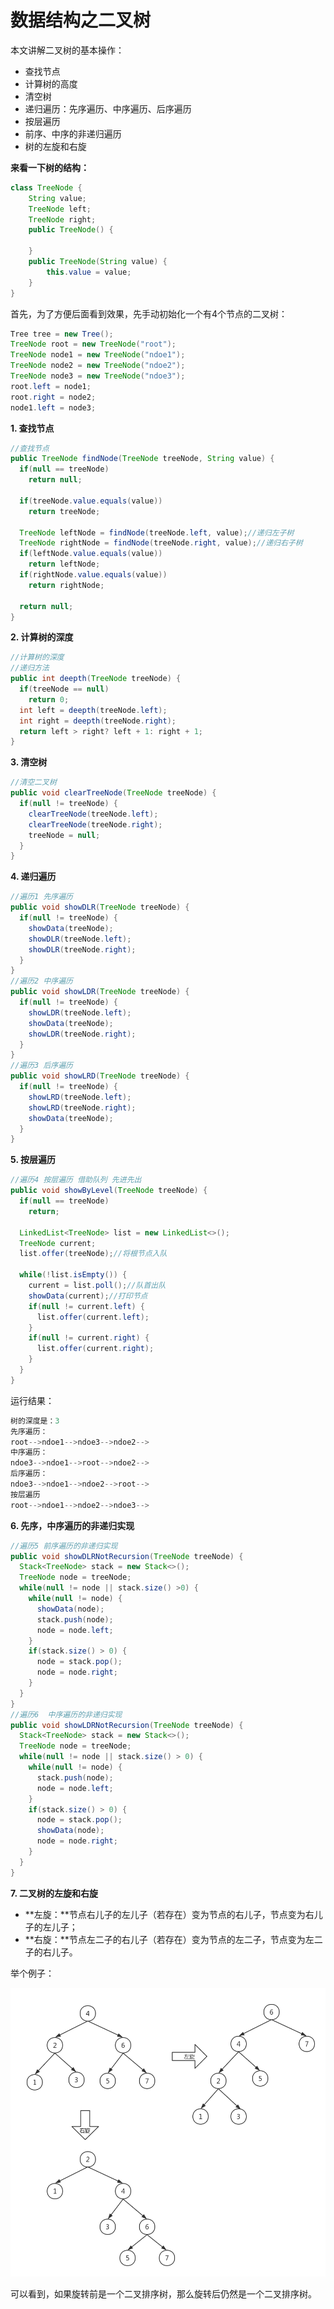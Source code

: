 # 数据结构之二叉树

本文讲解二叉树的基本操作：

- 查找节点
- 计算树的高度
- 清空树
- 递归遍历：先序遍历、中序遍历、后序遍历
- 按层遍历
- 前序、中序的非递归遍历
- 树的左旋和右旋



**来看一下树的结构：**

```java
class TreeNode {
	String value;
	TreeNode left;
	TreeNode right;
	public TreeNode() {
		
	}
	public TreeNode(String value) {
		this.value = value;
	}
}
```

首先，为了方便后面看到效果，先手动初始化一个有4个节点的二叉树：

```java
Tree tree = new Tree();
TreeNode root = new TreeNode("root");
TreeNode node1 = new TreeNode("ndoe1");
TreeNode node2 = new TreeNode("ndoe2");
TreeNode node3 = new TreeNode("ndoe3");
root.left = node1;
root.right = node2;
node1.left = node3;
```

**1. 查找节点**

```java
//查找节点
public TreeNode findNode(TreeNode treeNode, String value) {
  if(null == treeNode)
    return null;

  if(treeNode.value.equals(value))
    return treeNode;

  TreeNode leftNode = findNode(treeNode.left, value);//递归左子树
  TreeNode rightNode = findNode(treeNode.right, value);//递归右子树
  if(leftNode.value.equals(value))
    return leftNode;
  if(rightNode.value.equals(value))
    return rightNode;

  return null;
}
```

**2. 计算树的深度**

```java
//计算树的深度
//递归方法
public int deepth(TreeNode treeNode) {
  if(treeNode == null)
    return 0;
  int left = deepth(treeNode.left);
  int right = deepth(treeNode.right);
  return left > right? left + 1: right + 1;
}
```

**3. 清空树**

```java
//清空二叉树
public void clearTreeNode(TreeNode treeNode) {
  if(null != treeNode) {
    clearTreeNode(treeNode.left);
    clearTreeNode(treeNode.right);
    treeNode = null;
  }
}
```

**4. 递归遍历**

```java
//遍历1 先序遍历
public void showDLR(TreeNode treeNode) {
  if(null != treeNode) {
    showData(treeNode);
    showDLR(treeNode.left);
    showDLR(treeNode.right);
  }
}
//遍历2 中序遍历
public void showLDR(TreeNode treeNode) {
  if(null != treeNode) {
    showLDR(treeNode.left);
    showData(treeNode);
    showLDR(treeNode.right);
  }
}
//遍历3 后序遍历
public void showLRD(TreeNode treeNode) {
  if(null != treeNode) {
    showLRD(treeNode.left);
    showLRD(treeNode.right);
    showData(treeNode);
  }
}
```

**5. 按层遍历**

```java
//遍历4 按层遍历 借助队列 先进先出
public void showByLevel(TreeNode treeNode) {
  if(null == treeNode)
    return;

  LinkedList<TreeNode> list = new LinkedList<>();
  TreeNode current;
  list.offer(treeNode);//将根节点入队

  while(!list.isEmpty()) {
    current = list.poll();//队首出队
    showData(current);//打印节点
    if(null != current.left) {
      list.offer(current.left);
    }
    if(null != current.right) {
      list.offer(current.right);
    }
  }
}
```

运行结果：

```java
树的深度是：3
先序遍历：
root-->ndoe1-->ndoe3-->ndoe2-->
中序遍历：
ndoe3-->ndoe1-->root-->ndoe2-->
后序遍历：
ndoe3-->ndoe1-->ndoe2-->root-->
按层遍历
root-->ndoe1-->ndoe2-->ndoe3-->
```

**6. 先序，中序遍历的非递归实现**

```java
//遍历5 前序遍历的非递归实现
public void showDLRNotRecursion(TreeNode treeNode) {
  Stack<TreeNode> stack = new Stack<>();
  TreeNode node = treeNode;
  while(null != node || stack.size() >0) {
    while(null != node) {
      showData(node);
      stack.push(node);
      node = node.left;
    }
    if(stack.size() > 0) {
      node = stack.pop();
      node = node.right;
    }
  }
}
//遍历6  中序遍历的非递归实现
public void showLDRNotRecursion(TreeNode treeNode) {
  Stack<TreeNode> stack = new Stack<>();
  TreeNode node = treeNode;
  while(null != node || stack.size() > 0) {
    while(null != node) {
      stack.push(node);
      node = node.left;
    }
    if(stack.size() > 0) {
      node = stack.pop();
      showData(node);
      node = node.right;
    }
  }
}
```

**7. 二叉树的左旋和右旋**

- **左旋：**节点右儿子的左儿子（若存在）变为节点的右儿子，节点变为右儿子的左儿子；
- **右旋：**节点左二子的右儿子（若存在）变为节点的左二子，节点变为左二子的右儿子。

举个例子：

![](../../assets/二叉树的左旋右旋.png)

可以看到，如果旋转前是一个二叉排序树，那么旋转后仍然是一个二叉排序树。

